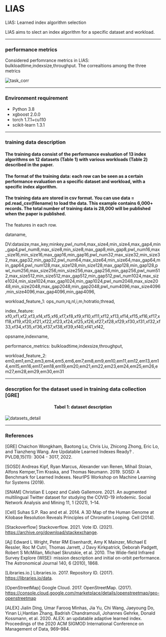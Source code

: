 # LIAS
LIAS: Learned index algorithm selection

LIAS aims to slect an index algorithm for a specific dataset and workload. 

---

### performance metrics

Considered perfomrance metrics in LIAS:  bulkloadtime,indexsize,throughput. The correaltions among the three metrics

![task_corr](https://github.com/chaohcc/LIAS/assets/51820918/cc02b9b1-f063-47cb-a0db-ef03c8f0240b)


---

### Environment requirement
* Python 3.8
* xgboost 2.0.0
* torch 1.7.1+cu110
* scikit-learn 1.3.1

---

### training data description
#### The training data consist of the performance evaluation of 13 index algorithms on 12 datasets (Table 1) with various workloads (Table 2) described in the paper.
#### The format of the training data: each row can be seen as a certain performance evaluation on a specific dataset and workload, with a specific index algorithm.
#### The training data are stored in csv format. You can use data = pd.read_csv(filename) to load the data. This example contains 6,000+ records. The total number of training data is 28,000 will be published when the paper is published.

The features in each row.

dataname,

DV:datasize,max_key,minkey,pwl_num4,max_size4,min_size4,max_gap4,min_gap4,pwl_num8,max_size8,min_size8,max_gap8,min_gap8,pwl_num16,max_size16,min_size16,max_gap16,min_gap16,pwl_num32,max_size32,min_size32,max_gap32,min_gap32,pwl_num64,max_size64,min_size64,max_gap64,min_gap64,pwl_num128,max_size128,min_size128,max_gap128,min_gap128,pwl_num256,max_size256,min_size256,max_gap256,min_gap256,pwl_num512,max_size512,min_size512,max_gap512,min_gap512,pwl_num1024,max_size1024,min_size1024,max_gap1024,min_gap1024,pwl_num2048,max_size2048,min_size2048,max_gap2048,min_gap2048,pwl_num4096,max_size4096,min_size4096,max_gap4096,min_gap4096,

workload_feature_1: ops_num,rq,nl,i,m,hotratio,thread,

index_feature: xf0,xf1,xf2,xf3,xf4,xf5,xf6,xf7,xf8,xf9,xf10,xf11,xf12,xf13,xf14,xf15,xf16,xf17,xf18,xf19,xf20,xf21,xf22,xf23,xf24,xf25,xf26,xf27,xf28,xf29,xf30,xf31,xf32,xf33,xf34,xf35,xf36,xf37,xf38,xf39,xf40,xf41,xf42,

opsname,indexname,

performance_metrics: bulkloadtime,indexsize,throughput,

workload_feature_2: em0,em1,em2,em3,em4,em5,em6,em7,em8,em9,em10,em11,em12,em13,em14,em15,em16,em17,em18,em19,em20,em21,em22,em23,em24,em25,em26,em27,em28,em29,em30,em31

---

### descrption for the dataset used in training data collection [GRE]


#### <center>Tabel 1:  dataset description</center>

![datasets_detail](https://github.com/chaohcc/LIAS/assets/51820918/160a6595-77da-4450-99ca-95e82b58f14e)

---

### References
[GRE] Chaichon Wongkham, Baotong Lu, Chris Liu, Zhicong Zhong, Eric Lo, and Tianzheng Wang. Are Updatable Learned Indexes Ready? . PVLDB,15(11): 3004 - 3017, 2022.

[SOSD] Andreas Kipf, Ryan Marcus, Alexander van Renen, Mihail Stoian, Alfons Kemper,Tim Kraska, and Thomas Neumann. 2019. SOSD: A Benchmark for Learned Indexes. NeurIPS Workshop on Machine Learning for Systems (2019).

[SNAM] Christian E Lopez and Caleb Gallemore. 2021. An augmented multilingual Twitter dataset for studying the COVID-19 infodemic. Social Network Analysis and Mining 11, 1 (2021), 1–14.

[Cell] Suhas S.P. Rao and et al. 2014. A 3D Map of the Human Genome at Kilobase Resolution Reveals Principles of Chromatin Looping. Cell (2014).

[Stackoverflow] Stackoverflow. 2021. Vote ID. (2021). https://archive.org/download/stackexchange.

[Aj] Edward L Wright, Peter RM Eisenhardt, Amy K Mainzer, Michael E Ressler, Roc M Cutri, Thomas Jarrett, J Davy Kirkpatrick, Deborah Padgett, Robert S McMillan, Michael Skrutskie, et al. 2010. The Wide-field Infrared Survey Explore (WISE): mission description and initial on-orbit performance. The Astronomical Journal 140, 6 (2010), 1868.

[Libraries.io.] Libraries.io. 2017. Repository ID. (2017). https://libraries.io/data. 

[OpenStreetMap] Google Cloud. 2017. OpenStreetMap. (2017). https://console.cloud.google.com/marketplace/details/openstreetmap/geo-openstreetmap

[ALEX] Jialin Ding, Umar Farooq Minhas, Jia Yu, Chi Wang, Jaeyoung Do, Yinan Li,Hantian Zhang, Badrish Chandramouli, Johannes Gehrke, Donald Kossmann, et al. 2020. ALEX: an updatable adaptive learned index. Proceedings of the 2020 ACM SIGMOD International Conference on Management of Data, 969–984.
